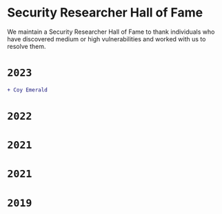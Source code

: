 # Security Researcher Hall of Fame
We maintain a Security Researcher Hall of Fame to thank individuals who have discovered medium or high vulnerabilities and worked with us to resolve them.

# ``2023 ``
```diff 
+ Coy Emerald
```
# ``2022 ``
# ``2021 ``
# ``2021 ``
# ``2019 ``

